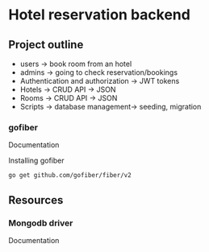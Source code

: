 # Hotel reservation backend

## Project outline

- users -> book room from an hotel
- admins -> going to check reservation/bookings
- Authentication and authorization -> JWT tokens
- Hotels -> CRUD API -> JSON
- Rooms -> CRUD API -> JSON
- Scripts -> database management-> seeding, migration

### gofiber

Documentation

Installing gofiber

```
go get github.com/gofiber/fiber/v2
```

## Resources

### Mongodb driver

Documentation

```https://mongodb.com/docs/drivers/go/current/quick-start

```
